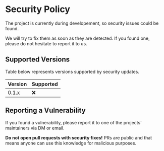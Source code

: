 # Security Policy

The project is currently during developement, so security issues
could be found.

We will try to fix them as soon as they are detected. If you found one,
please do not hesitate to report it to us.

## Supported Versions

Table below represents versions supported by security updates.

| Version | Supported          |
| ------- | ------------------ |
| 0.1.x   | :x:                |

## Reporting a Vulnerability

If you found a vulnerability, please report it to
one of the projects' maintainers via DM or email.

**Do not open pull requests with security fixes!** PRs are public 
and that means anyone can use this knowledge for malicious purposes.
